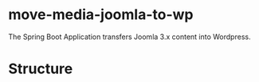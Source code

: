 # move-media-joomla-to-wp

The Spring Boot Application transfers Joomla 3.x content into Wordpress.

# Structure


